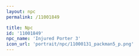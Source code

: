 ```yaml
---
layout: npc
permalink: /11001849

title: Npc
id: '11001849'
npc_name: 'Injured Porter 3'
icon_url: 'portrait/npc/11000131_packman5_p.png'
---
```

